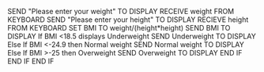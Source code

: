 SEND "Please enter your weight" 
TO DISPLAY RECEIVE weight FROM KEYBOARD
SEND "Please enter your height" 
TO DISPLAY RECIEVE height FROM KEYBOARD
SET BMI TO weight/(height*height)
SEND BMI TO DISPLAY
    If BMI <18.5 displays Underweight
    SEND Underweight TO DISPLAY
Else
   If BMI <-24.9 then Normal weight
   SEND Normal weight TO DISPLAY
Else
    If BMI >-25 then Overweight
    SEND Overweight TO DISPLAY
END IF
END IF
END IF
